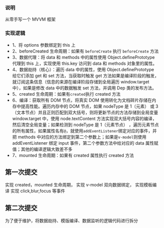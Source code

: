 ### 说明

从零手写一个 MVVM 框架

### 实现逻辑

- 1、将 options 参数绑定到 this 上
- 2、beforeCreated 生命周期：如果有 `beforeCreate` 执行 `beforeCreate` 方法
- 3、数据代理：将 data 和 methods 中的属性使用 Object.definePrototype 代理到 this 上，实现使用 this.key 访问到 data 和 methods 对象里的属性。
- 4、数据劫持（核心）：遍历 data 中的属性，使用 Object.definePrototype 给它们添加 get 和 set 方法，当获取时触发 get 方法如果是编译阶段的触发，就订阅这条信息（信息的来源在编译阶段存储到全局遍历 window.target 中），如果是修改 data 中的数据触发 set 方法，并调用 Dep 类的发布方法。
- 5、created 生命周期：如果有`created`执行 created 方法
- 6、编译：获取所有 DOM 节点，将真实 DOM 使用转化为文档碎片存储在内存中提高性能。遍历内存中的 DOM 节点，如果 nodeType 是 1（元素） 或 3（文本节点）并且正则匹配到双大括号，则将更新节点的方法存储到全局变量 window.target 中，使用 node.textContent 方法实现双大括号内容的编译，然后清空全局变量；如果检测到 nodeType 是 1（元素节点）
  ，遍历元素节点的所有属性，如果属性名有`@`，就使用`addEventListener`绑定对应的事件，并把 methods 中对应的方法绑定到第二个参数上；如果是`v-model`则使用 addEventListener 绑定 input 事件，第二个参数方法中给对应的 data 属性赋值；其他的编译逻辑大致差不多
- 7、mounted 生命周期：如果有 created 属性执行 created 方法

## 第一次提交

实现 created，mounted 生命周期，
实现 v-model 双向数据绑定，
实现模板编译
实现 click,blur,focus 等事件

## 第二次提交

为了便于维护，将数据劫持、模版编译、数据监听的逻辑代码进行拆分
